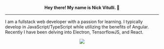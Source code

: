 <p align="center">
  <b>Hey there! My name is Nick Vitulli. 👋</b>
</p>
<hr>
<p align="left">
I am a fullstack web developer with a passion for learning. I typically develop in JavaScript/TypeScript while utilizing the benefits of Angular. Recently I have been delving into Electron, TensorflowJS, and React.
</p>

<p align="center">
  <img src="https://github-readme-stats.vercel.app/api/top-langs/?username=nvitulli71&layout=compact&theme=react">
</p>
<!--![Top Langs](https://github-readme-stats.vercel.app/api/top-langs/?username=nvitulli71&layout=compact&theme=react) -->
<!-- ![github stats](https://github-readme-stats.vercel.app/api?username=nvitulli71&show_icons=true&theme=react) -->
<!--
**nvitulli71/nvitulli71** is a ✨ _special_ ✨ repository because its `README.md` (this file) appears on your GitHub profile.

Here are some ideas to get you started:

- 🔭 I’m currently working on ...
- 🌱 I’m currently learning ...
- 👯 I’m looking to collaborate on ...
- 🤔 I’m looking for help with ...
- 💬 Ask me about ...
- 📫 How to reach me: ...
- 😄 Pronouns: ...
- ⚡ Fun fact: ...
-->
